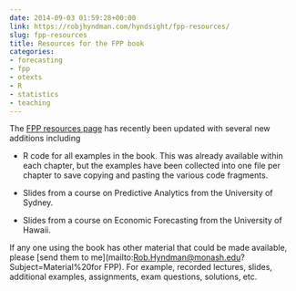 ```yaml
---
date: 2014-09-03 01:59:28+00:00
link: https://robjhyndman.com/hyndsight/fpp-resources/
slug: fpp-resources
title: Resources for the FPP book
categories:
- forecasting
- fpp
- otexts
- R
- statistics
- teaching
---
```


The [FPP resources page](https://www.otexts.org/fpp/resources) has recently been updated with several new additions including



  * R code for all examples in the book. This was already available within each chapter, but the examples have been collected into one file per chapter to save copying and pasting the various code fragments.

  * Slides from a course on Predictive Analytics from the University of Sydney.

  * Slides from a course on Economic Forecasting from the University of Hawaii.

If any one using the book has other material that could be made available, please [send them to me](mailto:Rob.Hyndman@monash.edu?Subject=Material%20for FPP). For example, recorded lectures, slides, additional examples, assignments, exam questions, solutions, etc.
